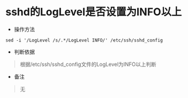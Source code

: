 # sshd的LogLevel是否设置为INFO以上

- 操作方法
```
sed -i '/LogLevel /s/.*/LogLevel INFO/' /etc/ssh/sshd_config 
```

- 判断依据
> 根据/etc/ssh/sshd_config文件的LogLevel为INFO以上判断

- 备注
> 无